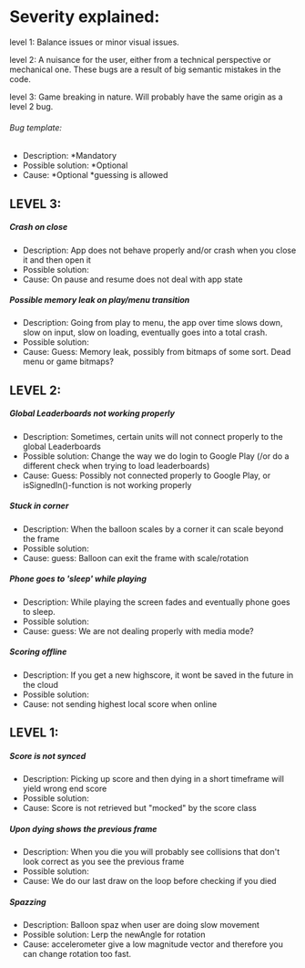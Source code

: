 # Severity explained:

level 1: Balance issues or minor visual issues.

level 2: A nuisance for the user, either from a technical perspective or mechanical one.
         These bugs are a result of big semantic mistakes in the code.

level 3: Game breaking in nature. Will probably have the same origin as a level 2 bug.


###### Bug template:
- Description: *Mandatory
- Possible solution: *Optional
- Cause: *Optional *guessing is allowed


## LEVEL 3:

##### Crash on close
- Description: App does not behave properly and/or crash when you close it and then open it
- Possible solution:
- Cause: On pause and resume does not deal with app state

##### Possible memory leak on play/menu transition
- Description: Going from play to menu, the app over time slows down, slow on input, slow on loading, eventually goes into a total crash.
- Possible solution:
- Cause: Guess: Memory leak, possibly from bitmaps of some sort. Dead menu or game bitmaps?


## LEVEL 2:

##### Global Leaderboards not working properly
- Description: Sometimes, certain units will not connect properly to the global Leaderboards
- Possible solution: Change the way we do login to Google Play (/or do a different check when trying to load leaderboards)
- Cause: Guess: Possibly not connected properly to Google Play, or isSignedIn()-function is not working properly

##### Stuck in corner
- Description: When the balloon scales by a corner it can scale beyond the frame
- Possible solution:
- Cause: guess: Balloon can exit the frame with scale/rotation

##### Phone goes to 'sleep' while playing
- Description: While playing the screen fades and eventually phone goes to sleep.
- Possible solution:
- Cause: guess: We are not dealing properly with media mode?

##### Scoring offline
- Description: If you get a new highscore, it wont be saved in the future in the cloud
- Possible solution:
- Cause: not sending highest local score when online

## LEVEL 1:

##### Score is not synced
- Description: Picking up score and then dying in a short timeframe will yield wrong end score
- Possible solution:
- Cause: Score is not retrieved but "mocked" by the score class

##### Upon dying shows the previous frame
- Description:  When you die you will probably see collisions that don't look correct
              as you see the previous frame
- Possible solution:
- Cause: We do our last draw on the loop before checking if you died

##### Spazzing
- Description: Balloon spaz when user are doing slow movement
- Possible solution: Lerp the newAngle for rotation
- Cause: accelerometer give a low magnitude vector and therefore you can change rotation
       too fast.
